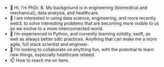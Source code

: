 - 👋 Hi, I’m PhDr. B.  My background is in engineering (biomedical and mechanical), data analysis, and healthcare.
- 👀 I am interested in using data science, engineering, and more recently web3, to solve interesting problems that are becoming more visible to us as we evolve to a more interconnected world.
- 🌱 I’m experienced in Python, and currently learning solidity, swift, as well as always better sdlc practices.  Anything that can make me a more agile, full stack scientist and engineer.
- 💞️ I’m looking to collaborate on anything fun, with the potential to learn new things, especially healthcare related.
- 📫 How to reach me on here.

<!---
Bborde1/Bborde1 is a ✨ special ✨ repository because its `README.md` (this file) appears on your GitHub profile.
You can click the Preview link to take a look at your changes.
--->
